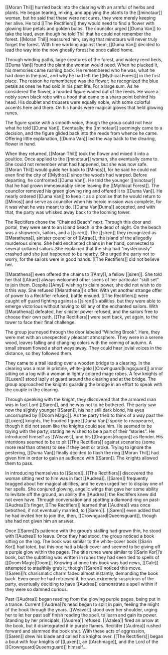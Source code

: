 [[Moran Thil]] hurried back into the clearing with an armful of herbs and plants. He began tearing, mixing, and applying the plants to the [[minotaur]] woman, but he said that these were not cures, they were merely keeping her alive. He told [[The Rectifiers]] they would need to find a flower with glowing blue petals and golden bulbs. The councilor urged [[Duma Van]] to take the lead, even though he told Thil that he could not remember the forest. [[Moran Thil]] reassured him, saying that minotaurs will never truly forget the forest. With time working against them, [[Duma Van]] decided to lead the way into the now ghostly forest he once called home.

Through winding paths, large creatures of the forest, and watery reed beds, [[Duma Van]] found the plant the woman would need. When he plucked it, his memories came rushing back. He remembered who he was, what he had done in the past, and why he had left the [[Mythical Forest]] in the first place. The reason he remembered was the flower; he recognized the blue petals as ones he had sold in his past life. For a large sum. As he considered the flower, a hooded figure waded out of the reeds. He wore a nobly sewn black robe with a hood that came to a sharp point behind his head. His doublet and trousers were equally noble, with some colorful accents here and there. On his hands were magical gloves that held glowing runes. 

The figure spoke with a smooth voice, though the group could not hear what he told [[Duma Van]]. Eventually, the [[minotaur]] seemingly came to a decision, and the figure glided back into the reeds from whence he came. Offering little explanation, [[Duma Van]] led the way back to the clearing, flower in hand. 

When they returned, [[Moran Thil]] took the flower and mixed it into a poultice. Once applied to the [[minotaur]] woman, she eventually came to. She could not remember what had happened, but she was now safe. [[Moran Thil]] would guide her back to [[Minos]], for he said he could not even find the city of [[Mythos]] since the woods had warped. Before departing, he confronted [[Duma Van]]. He told the younger [[minotaur]] that he had grown immeasurably since leaving the [[Mythical Forest]]. The councilor removed his green glowing ring and offered it to [[Duma Van]]. He nearly ordered [[Duma Van]] to keep it as a promise that he would return to [[Minos]] and serve as councilor when his heroic mission was complete, for it was what he was meant to do. [[Duma Van|Duma]] accepted, and with that, the party was whisked away back to the looming tower.

The Recitifers chose the “Chained Beach” next. Through this door and portal, they were sent to an island beach in the dead of night. On the beach was a shipwreck, sailors, and a [[siren]]. The [[siren]] they recognized as [[Marathena]], sinister councilor of [[Atrae]], the island of the allegedly murderous sirens. She held enchanted chains in her hand, connected to several collared sailors. She explained that the ship had “mysteriously” crashed and she just happened to be nearby. She urged the party not to worry, for the sailors were in good hands. [[The Rectifiers]] did not believe her.

[[Marathena]] even offered the chains to [[Amy]], a fellow [[siren]]. She told her that [[Atrae]] always welcomed other sirens of her particular “skill set” to join them. Despite [[Amy]] wishing to claim power, she did not wish to do it this way. She refused [[Marathena]]’s offer. With yet another strange offer of power to a Rectifier refused, battle ensued. [[The Rectifiers]] were caught off guard fighting against a [[siren]]’s abilities, but they were able to emerge victorious without having to kill any of the enchanted sailors. With [[Marathena]] defeated, her sinister power refused, and the sailors free to choose their own path, [[The Rectifiers]] were sent back, yet again, to the tower to face their final challenge.

The group journeyed through the door labeled “Winding Brook”. Here, they were met with an unexpectedly pleasant atmosphere. They were in a serene wood, leaves falling and changing colors with the coming of autumn. A small stream flowed a short ways away. They could hear jovial voices in the distance, so they followed them.

They came to a trail leading over a wooden bridge to a clearing. In the clearing was a man in pristine, white-gold [[Crownguard|kingsguard]] armor sitting on a log with a woman in lightly colored mage robes. A few knights of [[Luxen]] stood lazily at guard around the clearing and at the bridge. The group approached the knights guarding the bridge in an effort to speak with the couple in the clearing.

Through speaking with the knight, they discovered that the armored man was in fact Lord [[Saren]], and he was not to be bothered. The party saw now the slightly younger [[Saren]], his hair still dark blond, his eyes uncorrupted by [[Doom Magic]]. As the party tried to think of a way past the [[Luxen]] knights, the hooded figure [[Duma Van]] spoke to reappeared, though it did not seem like the knights could see him. He seemed to be toying with the party, stating he wished to be a part of their “stories”. He introduced himself as [[Weaver]], and his [[Dragons|dragon]] as Render. His intentions seemed to be to pit [[The Rectifiers]] against scenarios (some more real than others) to see if they bent or broke. Trying to ignore the pestering, [[Duma Van]] finally decided to flash the ring [[Moran Thil]] had given him in order to gain an audience with [[Saren]]. The knights allowed them to pass.

In introducing themselves to [[Saren]], [[The Rectifiers]] discovered the woman sitting next to him was in fact [[Audrea]]. [[Saren]] frequently bragged about her magical abilities, and he even urged her to display one of her spells. She conjured glowing, angelic wings that gave her some ability to levitate off the ground, an ability the [[Audrea]] the Recitifers knew did not even have. Through conversation and spotting a diamond ring on past-[[Audrea]]’s finger, [[The Rectifiers]] learned that [[Audrea]] was once betrothed, if not eventually married, to [[Saren]]. [[Saren]] even added that he had invited her to join the, then, [[Crownguard|Queensguard]], though she had not given him an answer. 

Once [[Saren]]’s patience with the group’s stalling had grown thin, he stood with [[Audrea]] to leave. Once they had stood, the group noticed a book sitting on the log. The book was similar to the white-cover book [[Sarin Kor]] had toted, but this one had a black cover and seemed to be giving off a purple glow within the pages. The title runes were similar to [[Sarin Kor]]’s book, but the subtitling was written in runes they had seen tied to spells of [[Doom Magic|Doom]]. Knowing at once this book was bad news, [[Gale]] attempted to stealthily grab it, though [[Saren]] noticed this move. [[Saren]]’s charismatic charm faded almost instantly, demanding the book back. Even once he had retrieved it, he was extremely suspicious of the party, eventually deciding to have [[Audrea]] demonstrate a spell within if they were so damned curious. 

Past-[[Audrea]] began reading from the glowing purple pages, being put in a trance. Current [[Audrea]]’s head began to split in pain, feeling the might of the book through the years. [[Weaver]] stood over her shoulder, urging her to let her past self finish reading the spell, to learn and gain its power. Standing by her principals, [[Audrea]] refused. [[Azalea]] fired an arrow at the book, but it disintegrated it in purple flames. Recitifer [[Audrea]] rushed forward and slammed the book shut. With these acts of aggression, [[Saren]] drew his blade and called his knights over. [[The Rectifiers]] began a bout with four knights of [[Luxen]], an [[Archmage]], and the Lord of the [[Crownguard|Queensguard]] himself...